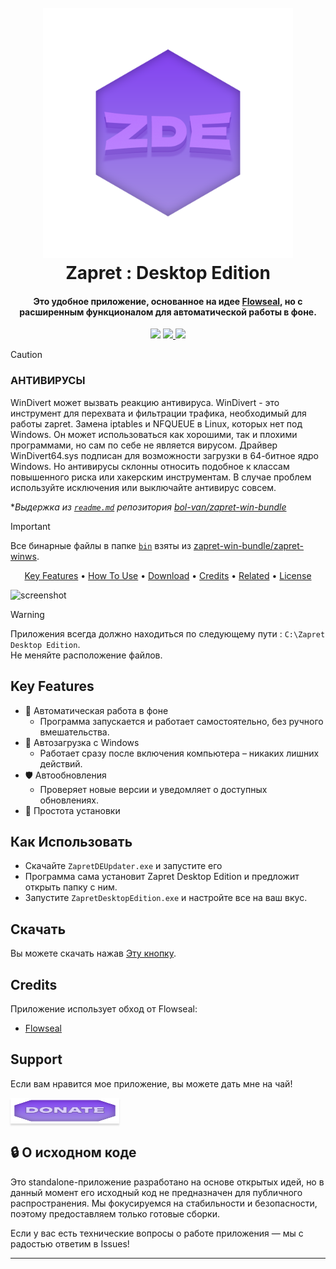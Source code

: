 
<h1 align="center">
  <br>
  <a href="http://www.amitmerchant.com/electron-markdownify"><img src="https://github.com/Scr1ptedTeam/ZapretDesktopEdition/blob/main/Media/ZapretShapeLogo.png?raw=true" alt="Markdownify" width="400"></a>
  <br>
  Zapret : Desktop Edition
  <br>
</h1>

<h4 align="center">Это удобное приложение, основанное на идее <a href="https://github.com/Flowseal/zapret-discord-youtube/tree/main" target="_blank">Flowseal</a>, 
  но с расширенным функционалом для автоматической работы в фоне. </h4>
<p align="center">
  </a>
  <a href="https://gitter.im/amitmerchant1990/electron-markdownify"><img src="https://badges.gitter.im/amitmerchant1990/electron-markdownify.svg"></a>
  <a href="https://saythanks.io/to/bullredeyes@gmail.com">
      <img src="https://img.shields.io/badge/SayThanks.io-%E2%98%BC-1EAEDB.svg">
  </a>
  <a href="https://www.paypal.me/AmitMerchant">
    <img src="https://img.shields.io/badge/$-Donate-ff69b4.svg?maxAge=2592000&amp;style=flat">
  </a>
</p>

> [!CAUTION]
>
> ### АНТИВИРУСЫ
> WinDivert может вызвать реакцию антивируса.
> WinDivert - это инструмент для перехвата и фильтрации трафика, необходимый для работы zapret.
> Замена iptables и NFQUEUE в Linux, которых нет под Windows.
> Он может использоваться как хорошими, так и плохими программами, но сам по себе не является вирусом.
> Драйвер WinDivert64.sys подписан для возможности загрузки в 64-битное ядро Windows.
> Но антивирусы склонны относить подобное к классам повышенного риска или хакерским инструментам.
> В случае проблем используйте исключения или выключайте антивирус совсем.
>
> **Выдержка из [`readme.md`](https://github.com/bol-van/zapret-win-bundle/blob/master/readme.md#%D0%B0%D0%BD%D1%82%D0%B8%D0%B2%D0%B8%D1%80%D1%83%D1%81%D1%8B) репозитория [bol-van/zapret-win-bundle](https://github.com/bol-van/zapret-win-bundle)*

> [!IMPORTANT]
> Все бинарные файлы в папке [`bin`](./bin) взяты из [zapret-win-bundle/zapret-winws](https://github.com/bol-van/zapret-win-bundle/tree/master/zapret-winws).

<p align="center">
  <a href="#key-features">Key Features</a> •
  <a href="#how-to-use">How To Use</a> •
  <a href="#download">Download</a> •
  <a href="#credits">Credits</a> •
  <a href="#related">Related</a> •
  <a href="#license">License</a>
</p>

![screenshot](https://github.com/Scr1ptedTeam/ZapretDesktopEdition/blob/main/Media/GifPrevZapret.gif?raw=true)

> [!WARNING]  
> Приложения всегда должно находиться по следующему пути : ```C:\Zapret Desktop Edition```.  
> Не меняйте расположение файлов.

## Key Features

* 🔧 Автоматическая работа в фоне
  - Программа запускается и работает самостоятельно, без ручного вмешательства.
* 🔄 Автозагрузка с Windows
  - Работает сразу после включения компьютера – никаких лишних действий.
* 🛡️ Автообновления
  - Проверяет новые версии и уведомляет о доступных обновлениях.
* 📂 Простота установки

## Как Использовать

* Скачайте ```ZapretDEUpdater.exe``` и запустите его  
* Программа сама установит Zapret Desktop Edition и предложит открыть папку с ним.  
* Запустите ```ZapretDesktopEdition.exe``` и настройте все на ваш вкус.

## Скачать

Вы можете скачать нажав [Эту кнопку](https://github.com/amitmerchant1990/electron-markdownify/releases/tag/v1.2.0).

## Credits

Приложение использует обход от Flowseal:

- [Flowseal](https://github.com/Flowseal/zapret-discord-youtube/tree/main)

## Support

Если вам нравится мое приложение, вы можете дать мне на чай!

<a href="https://www.donationalerts.com/r/scr1pted" target="_blank"><img src="https://github.com/Scr1ptedTeam/ZapretDesktopEdition/blob/main/Media/Donate.png?raw=true" alt="Buy Me A Coffee" style="height: 41px !important;width: 174px !important;box-shadow: 0px 3px 2px 0px rgba(190, 190, 190, 0.5) !important;-webkit-box-shadow: 0px 3px 2px 0px rgba(190, 190, 190, 0.5) !important;" ></a>


## 🔒 О исходном коде

Это standalone-приложение разработано на основе открытых идей, но в данный момент его исходный код не предназначен для публичного распространения. Мы фокусируемся на стабильности и безопасности, поэтому предоставляем только готовые сборки.

Если у вас есть технические вопросы о работе приложения — мы с радостью ответим в Issues!

---


